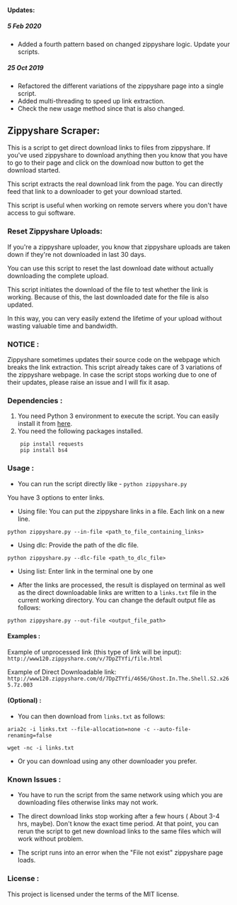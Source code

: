 #### Updates:

##### 5 Feb 2020
- Added a fourth pattern based on changed zippyshare logic. Update your scripts.

##### 25 Oct 2019
- Refactored the different variations of the zippyshare page into a single script.
- Added multi-threading to speed up link extraction. 
- Check the new usage method since that is also changed.

## Zippyshare Scraper:

This is a script to get direct download links to files from zippyshare. If you've used zippyshare to download anything then you know that you have to go to their page and click on the download now button to get the download started.

This script extracts the real download link from the page. You can directly feed that link to a downloader to get your download started.

This script is useful when working on remote servers where you don't have access to gui software.

### Reset Zippyshare Uploads:

If you're a zippyshare uploader, you know that zippyshare uploads are taken down if they're not downloaded in last 30 days.

You can use this script to reset the last download date without actually downloading the complete upload.

This script initiates the download of the file to test whether the link is working. Because of this, the last downloaded date for the file is also updated.

In this way, you can very easily extend the lifetime of your upload without wasting valuable time and bandwidth.

### NOTICE :

Zippyshare sometimes updates their source code on the webpage which breaks the link extraction. This script already takes care of 3 variations of the zippyshare webpage.
In case the script stops working due to one of their updates, please raise an issue and I will fix it asap.
### Dependencies :

1. You need Python 3 environment to execute the script. You can easily install it from [here](https://www.python.org/downloads/).
2. You need the following packages installed.
```
	pip install requests
	pip install bs4
```

### Usage :

* You can run the script directly like -
```python zippyshare.py```

You have 3 options to enter links.

* Using file: You can put the zippyshare links in a file. Each link on a new line.
```
python zippyshare.py --in-file <path_to_file_containing_links>
```
* Using dlc: Provide the path of the dlc file.
```
python zippyshare.py --dlc-file <path_to_dlc_file>
```
* Using list: Enter link in the terminal one by one

* After the links are processed, the result is displayed on terminal as well as the direct downloadable links are written to a ```links.txt``` file in the current working directory. 
You can change the default output file as follows:
```
python zippyshare.py --out-file <output_file_path>
```
#### Examples :

Example of unprocessed link (this type of link will be input): ```http://www120.zippyshare.com/v/7DpZTYfi/file.html```

Example of Direct Downloadable link: ```http://www120.zippyshare.com/d/7DpZTYfi/4656/Ghost.In.The.Shell.S2.x265.7z.003```

#### (Optional) :

* You can then download from ```links.txt``` as follows:

```aria2c -i links.txt --file-allocation=none -c --auto-file-renaming=false```

```wget -nc -i links.txt```

* Or you can download using any other downloader you prefer.

### Known Issues :

* You have to run the script from the same network using which you are downloading files otherwise links may not work. 

* The direct download links stop working after a few hours ( About 3-4 hrs, maybe). Don't know the exact time period.  At that point, you can rerun the script to get new download links to the same files which will work without problem.

* The script runs into an error when the "File not exist" zippyshare page loads. 
### License :

This project is licensed under the terms of the MIT license.

